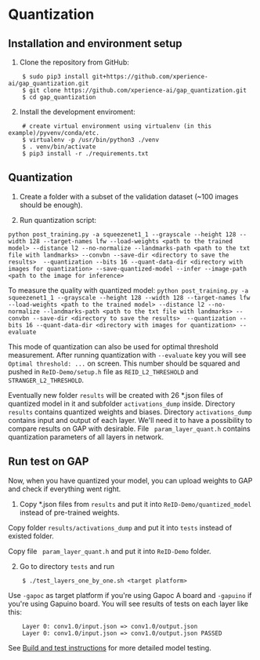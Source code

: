 # Quantization

## Installation and environment setup

1. Clone the repository from GitHub:

```
    $ sudo pip3 install git+https://github.com/xperience-ai/gap_quantization.git
    $ git clone https://github.com/xperience-ai/gap_quantization.git
    $ cd gap_quantization
```

2. Install the development enviroment:

```
    # create virtual environment using virtualenv (in this example)/pyvenv/conda/etc.
    $ virtualenv -p /usr/bin/python3 ./venv
    $ . venv/bin/activate
    $ pip3 install -r ./requirements.txt
```

## Quantization

1. Create a folder with a subset of the validation dataset (~100 images should be enough).

2. Run quantization script:

`python post_training.py -a squeezenet1_1 --grayscale --height 128 --width 128 --target-names lfw --load-weights <path to the trained model> --distance l2 --no-normalize --landmarks-path <path to the txt file with landmarks> --convbn --save-dir <directory to save the results>  --quantization --bits 16 --quant-data-dir <directory with images for quantization> --save-quantized-model --infer --image-path <path to the image for inference>`

To measure the quality with quantized model: `python post_training.py -a squeezenet1_1 --grayscale --height 128 --width 128 --target-names lfw --load-weights <path to the trained model> --distance l2 --no-normalize --landmarks-path <path to the txt file with landmarks> --convbn --save-dir <directory to save the results>  --quantization --bits 16 --quant-data-dir <directory with images for quantization> --evaluate`

This mode of quantization can also be used for optimal threshold measurement. After running quantization with `--evaluate` key you will see `Optimal threshold: ...` on screen. This number should be squared and pushed in `ReID-Demo/setup.h` file as `REID_L2_THRESHOLD` and `STRANGER_L2_THRESHOLD`.

Eventually new folder `results` will be created with 26 *.json files of quantized model in it and subfolder `activations_dump` inside.
Directory `results` contains quantized weights and biases.
Directory `activations_dump` contains input and output of each layer. We'll need it to have a possibility to compare results on GAP with desirable.
File ` param_layer_quant.h` contains quantization parameters of all layers in network.

## Run test on GAP

Now, when you have quantized your model, you can upload weights to GAP and check if everything went right.

1. Copy *.json files from `results` and put it into `ReID-Demo/quantized_model` instead of pre-trained weights.

Copy folder `results/activations_dump` and put it into `tests` instead of existed folder.

Copy file ` param_layer_quant.h` and put it into `ReID-Demo` folder.


2. Go to directory `tests` and run
```
    $ ./test_layers_one_by_one.sh <target platform>
```
Use `-gapoc` as target platform if you're using Gapoc A board and `-gapuino` if you're using Gapuino board.
You will see results of tests on each layer like this:

```
    Layer 0: conv1.0/input.json => conv1.0/output.json
    Layer 0: conv1.0/input.json => conv1.0/output.json PASSED
```

See [Build and test instructions](./build_test.md) for more detailed model testing.
